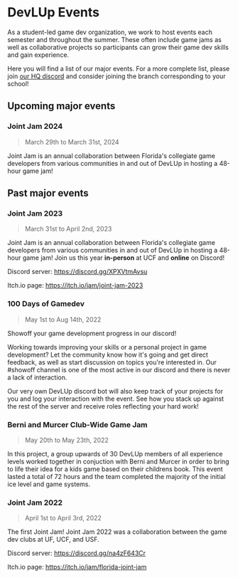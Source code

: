 # DevLUp Events

As a student-led game dev organization, we work to host events each semester and throughout the summer. These often include game jams as well as collaborative projects so participants can grow their game dev skills and gain experience.

Here you will find a list of our major events. For a more complete list, please join [our HQ discord](https://devlup.org/r/discord) and consider joining the branch corresponding to your school!

## Upcoming major events

### Joint Jam 2024

> March 29th to March 31st, 2024

Joint Jam is an annual collaboration between Florida's collegiate game developers from various communities in and out of DevLUp in hosting a 48-hour game jam!

## Past major events

### Joint Jam 2023

> March 31st to April 2nd, 2023

Joint Jam is an annual collaboration between Florida's collegiate game developers from various communities in and out of DevLUp in hosting a 48-hour game jam! Join us this year **in-person** at UCF and **online** on Discord!

Discord server: https://discord.gg/XPXVtmAvsu

Itch.io page: https://itch.io/jam/joint-jam-2023

### 100 Days of Gamedev

> May 1st to Aug 14th, 2022

Showoff your game development progress in our discord!

Working towards improving your skills or a personal project in game development? Let the community know how it's going and get direct feedback, as well as start discussion on topics you're interested in. Our #showoff channel is one of the most active in our discord and there is never a lack of interaction.

Our very own DevLUp discord bot will also keep track of your projects for you and log your interaction with the event. See how you stack up against the rest of the server and receive roles reflecting your hard work!

### Berni and Murcer Club-Wide Game Jam

> May 20th to May 23th, 2022

In this project, a group upwards of 30 DevLUp members of all experience levels worked together in conjuction with Berni and Murcer in order to bring to life their idea for a kids game based on their childrens book. This event lasted a total of 72 hours and the team completed the majority of the initial ice level and game systems.

### Joint Jam 2022

> April 1st to April 3rd, 2022

The first Joint Jam! Joint Jam 2022 was a collaboration between the game dev clubs at UF, UCF, and USF.

Discord server: https://discord.gg/na4zF643Cr

Itch.io page: https://itch.io/jam/florida-joint-jam
